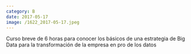 ```yaml
--- 
category: B 
date: 2017-05-17 
image: /1622_2017-05-17.jpeg 
--- 
```


Curso breve de 6 horas para conocer los básicos de una estrategia de Big Data para la transformación de la empresa en pro de los datos